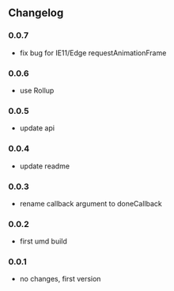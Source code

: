 ## Changelog

### 0.0.7
* fix bug for IE11/Edge requestAnimationFrame

### 0.0.6
* use Rollup

### 0.0.5
* update api

### 0.0.4
* update readme

### 0.0.3
* rename callback argument to doneCallback

### 0.0.2
* first umd build

### 0.0.1
* no changes, first version